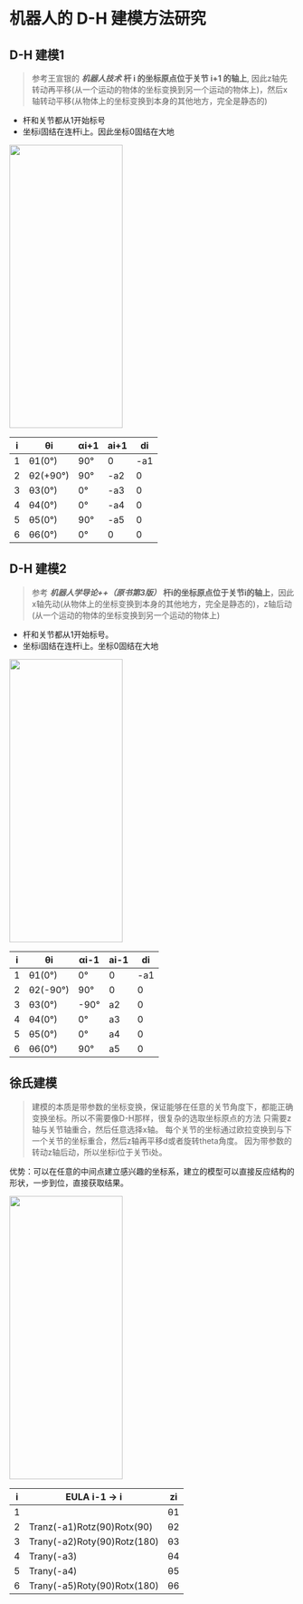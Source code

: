 # 机器人的 D-H 建模方法研究



## D-H 建模1

> 参考王宣银的 ***机器人技术***
> **杆 i 的坐标原点位于关节 i+1 的轴上**, 因此z轴先转动再平移(从一个运动的物体的坐标变换到另一个运动的物体上)，然后x轴转动平移(从物体上的坐标变换到本身的其他地方，完全是静态的)

* 杆和关节都从1开始标号
* 坐标i固结在连杆i上。因此坐标0固结在大地



<img src='/images/D-H 1.jpg'  width="200" height="500" >

| i    | θi       | αi+1 | ai+1 | di   |
| ---- | -------- | ---- | ---- | ---- |
| 1    | θ1(0°)   | 90°  | 0    | -a1  |
| 2    | θ2(+90°) | 90°  | -a2  | 0    |
| 3    | θ3(0°)   | 0°   | -a3  | 0    |
| 4    | θ4(0°)   | 0°   | -a4  | 0    |
| 5    | θ5(0°)   | 90°  | -a5  | 0    |
| 6    | θ6(0°)   | 0°   | 0    | 0    |



## D-H 建模2

> 参考 ***机器人学导论++（原书第3版）*** 
> **杆i的坐标原点位于关节i的轴上**，因此x轴先动(从物体上的坐标变换到本身的其他地方，完全是静态的)，z轴后动(从一个运动的物体的坐标变换到另一个运动的物体上)

* 杆和关节都从1开始标号。
* 坐标i固结在连杆i上。坐标0固结在大地

<img src='/images/DH-2.jpg'  width="200" height="500" >

| i    | θi       | αi-1 | ai-1 | di   |
| ---- | -------- | ---- | ---- | ---- |
| 1    | θ1(0°)   | 0°   | 0    | -a1  |
| 2    | θ2(-90°) | 90°  | 0    | 0    |
| 3    | θ3(0°)   | -90° | a2   | 0    |
| 4    | θ4(0°)   | 0°   | a3   | 0    |
| 5    | θ5(0°)   | 0°   | a4   | 0    |
| 6    | θ6(0°)   | 90°  | a5   | 0    |



## 徐氏建模

> 建模的本质是带参数的坐标变换，保证能够在任意的关节角度下，都能正确变换坐标。所以不需要像D-H那样，很复杂的选取坐标原点的方法
> 只需要z轴与关节轴重合，然后任意选择x轴。
> 每个关节的坐标通过欧拉变换到与下一个关节的坐标重合，然后z轴再平移d或者旋转theta角度。
> 因为带参数的转动z轴后动，所以坐标i位于关节i处。

优势：可以在任意的中间点建立感兴趣的坐标系，建立的模型可以直接反应结构的形状，一步到位，直接获取结果。

<img src='/images/DH-3.jpg'  width="200" height="500" >


| i    | EULA  i-1 -> i | zi   |
| ---- | -------- | ---- |
| 1    |  | θ1   |
| 2    | Tranz(-a1)Rotz(90)Rotx(90) | θ2   |
| 3    | Trany(-a2)Roty(90)Rotz(180) | θ3    |
| 4    | Trany(-a3) | θ4    |
| 5    | Trany(-a4) | θ5    |
| 6    | Trany(-a5)Roty(90)Rotx(180) | θ6    |

